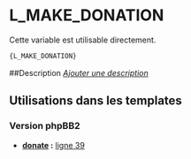 # L_MAKE_DONATION


Cette variable est utilisable directement.

```html
{L_MAKE_DONATION}
```

##Description
[*Ajouter une description*](https://fa-tvars.appspot.com/var/L_MAKE_DONATION)

## Utilisations dans les templates

### Version phpBB2

* __[donate](../tpl/var/subsilver/donate.md#readme) :__ [ligne 39](../tpl/src/subsilver/donate.tpl#L39)